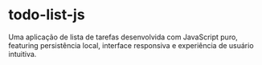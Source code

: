 # todo-list-js
Uma aplicação de lista de tarefas desenvolvida com JavaScript puro, featuring persistência local, interface responsiva e experiência de usuário intuitiva.
